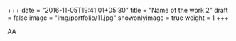 +++
date = "2016-11-05T19:41:01+05:30"
title = "Name of the work 2"
draft = false
image = "img/portfolio/11.jpg"
showonlyimage = true
weight = 1
+++

AA